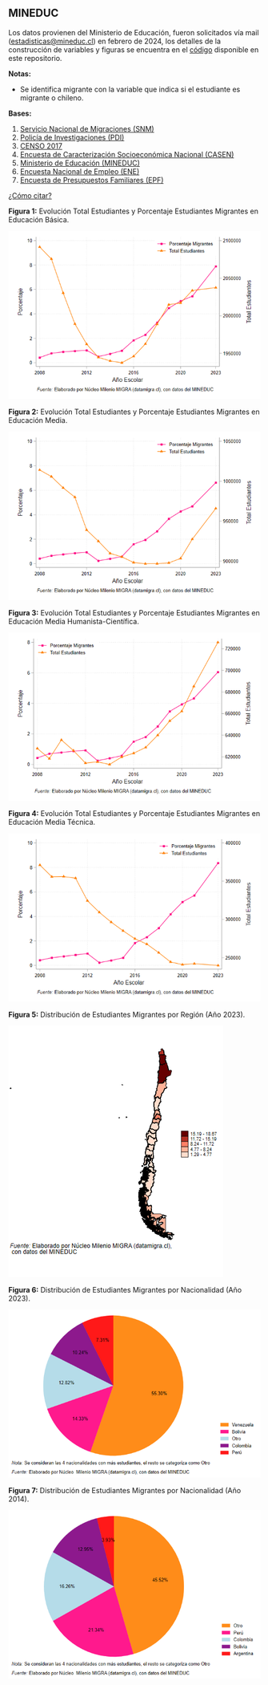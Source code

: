 ## MINEDUC
Los datos provienen del Ministerio de Educación, fueron solicitados vía mail (estadisticas@mineduc.cl) en febrero de 2024, los detalles de la construcción de variables y figuras se encuentra en el [código](https://github.com/NucleoMIGRA/Plataforma_privado/tree/main/bases/MINEDUC) disponible en este repositorio.

**Notas:**
-  Se identifica migrante con la variable que indica si el estudiante es migrante o chileno.  

**Bases:**
1. [Servicio Nacional de Migraciones (SNM)](./SNM.MD)
2. [Policía de Investigaciones (PDI)](./PDI.MD)
3. [CENSO 2017](./CENSO.MD)
4. [Encuesta de Caracterización Socioeconómica Nacional (CASEN)](./CASEN.MD)
5. [Ministerio de Educación (MINEDUC)](./MINEDUC.MD)
6. [Encuesta Nacional de Empleo (ENE)](./ENE.MD)
7. [Encuesta de Presupuestos Familiares (EPF)](./EPF.md)


[¿Cómo citar?](./citation.MD)


**Figura 1:** Evolución Total Estudiantes y Porcentaje Estudiantes Migrantes en Educación Básica.

![image](https://github.com/NucleoMIGRA/migra/blob/main/bases/MINEDUC/figuras/figura_1.png?raw=true)

**Figura 2:** Evolución Total Estudiantes y Porcentaje Estudiantes Migrantes en Educación Media.

![image](https://github.com/NucleoMIGRA/migra/blob/main/bases/MINEDUC/figuras/figura_2.png?raw=true)

**Figura 3:** Evolución Total Estudiantes y Porcentaje Estudiantes Migrantes en Educación Media Humanista-Científica.

![image](https://github.com/NucleoMIGRA/migra/blob/main/bases/MINEDUC/figuras/figura_4.png?raw=true)

**Figura 4:** Evolución Total Estudiantes y Porcentaje Estudiantes Migrantes en Educación Media Técnica.

![image](https://github.com/NucleoMIGRA/migra/blob/main/bases/MINEDUC/figuras/figura_5.png?raw=true)

**Figura 5:** Distribución de Estudiantes Migrantes por Región (Año 2023).

![image](https://github.com/NucleoMIGRA/migra/blob/main/bases/MINEDUC/figuras/figura_6.png?raw=true)

**Figura 6:** Distribución de Estudiantes Migrantes por Nacionalidad (Año 2023).

![image](https://github.com/NucleoMIGRA/migra/blob/main/bases/MINEDUC/figuras/figura_7.png?raw=true)

**Figura 7:** Distribución de Estudiantes Migrantes por Nacionalidad (Año 2014).

![image](https://github.com/NucleoMIGRA/migra/blob/main/bases/MINEDUC/figuras/figura_8.png?raw=true)

